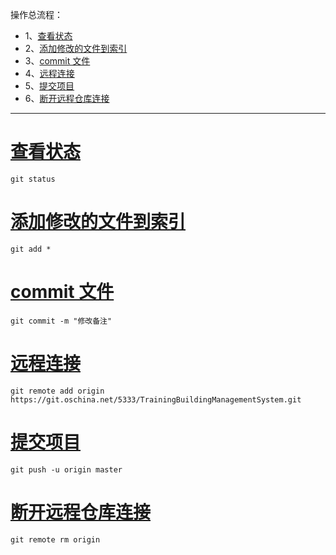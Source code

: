 操作总流程：
- 1、[查看状态](#git-01)
- 2、[添加修改的文件到索引](#git-02)
- 3、[commit 文件](#git-03)
- 4、[远程连接](#git-04)
- 5、[提交项目](#git-05)
- 6、[断开远程仓库连接](#git-06)

----------
# <a name="git-01" href="#" >查看状态</a>
```
git status
```
# <a name="git-02" href="#" >添加修改的文件到索引</a>
```
git add *
```
# <a name="git-03" href="#" >commit 文件</a>
```
git commit -m "修改备注"
```
# <a name="git-04" href="#" >远程连接</a>
```
git remote add origin https://git.oschina.net/5333/TrainingBuildingManagementSystem.git
```
# <a name="git-05" href="#" >提交项目</a>
```
git push -u origin master
```
# <a name="git-06" href="#" >断开远程仓库连接</a>
```
git remote rm origin
```